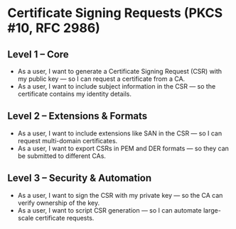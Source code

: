 # Certificate Signing Requests (PKCS #10, RFC 2986)

## Level 1 – Core
- As a user, I want to generate a Certificate Signing Request (CSR) with my public key — so I can request a certificate from a CA.  
- As a user, I want to include subject information in the CSR — so the certificate contains my identity details.  

## Level 2 – Extensions & Formats
- As a user, I want to include extensions like SAN in the CSR — so I can request multi-domain certificates.  
- As a user, I want to export CSRs in PEM and DER formats — so they can be submitted to different CAs.  

## Level 3 – Security & Automation
- As a user, I want to sign the CSR with my private key — so the CA can verify ownership of the key.  
- As a user, I want to script CSR generation — so I can automate large-scale certificate requests.  
